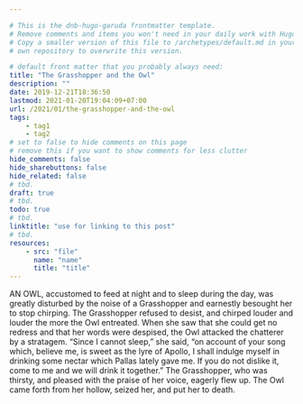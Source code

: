```yaml
---

# This is the dnb-hugo-garuda frontmatter template. 
# Remove comments and items you won't need in your daily work with Hugo.
# Copy a smaller version of this file to /archetypes/default.md in your
# own repository to overwrite this version.

# default front matter that you probably always need:
title: "The Grasshopper and the Owl"
description: ""
date: 2019-12-21T18:36:50
lastmod: 2021-01-20T19:04:09+07:00
url: /2021/01/the-grasshopper-and-the-owl
tags:
    - tag1
    - tag2
# set to false to hide comments on this page
# remove this if you want to show comments for less clutter
hide_comments: false
hide_sharebuttons: false
hide_related: false
# tbd.
draft: true
# tbd.
todo: true
# tbd.
linktitle: "use for linking to this post"
# tbd.
resources:
    - src: "file"
      name: "name"
      title: "title"
---
```

AN OWL, accustomed to feed at night and to sleep during the day, was greatly disturbed by the noise of a Grasshopper and earnestly besought her to stop chirping. The Grasshopper refused to desist, and chirped louder and louder the more the Owl entreated. When she saw that she could get no redress and that her words were despised, the Owl attacked the chatterer by a stratagem. “Since I cannot sleep,” she said, “on account of your song which, believe me, is sweet as the lyre of Apollo, I shall indulge myself in drinking some nectar which Pallas lately gave me. If you do not dislike it, come to me and we will drink it together.” The Grasshopper, who was thirsty, and pleased with the praise of her voice, eagerly flew up. The Owl came forth from her hollow, seized her, and put her to death.
